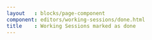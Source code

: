```yaml
---
layout   : blocks/page-component
component: editors/working-sessions/done.html
title    : Working Sessions marked as done
---
```

